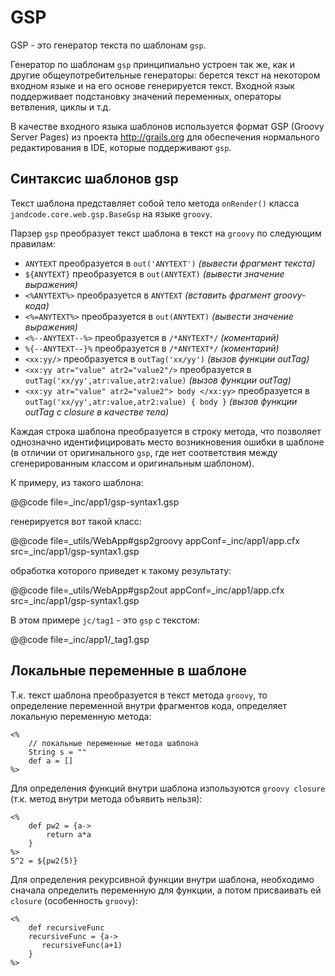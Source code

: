 
GSP
===

GSP - это генератор текста по шаблонам `gsp`.

Генератор по шаблонам `gsp` принципиально устроен так же, как и другие общеупотребительные
генераторы: берется текст на некотором входном языке и на его основе генерируется текст.
Входной язык поддерживает подстановку значений переменных, операторы ветвления, циклы и
т.д.

В качестве входного языка шаблонов используется формат GSP (Groovy Server Pages) из
проекта <http://grails.org> для обеспечения нормального редактирования в IDE,
которые поддерживают `gsp`.

Синтаксис шаблонов gsp
----------------------

Текст шаблона представляет собой тело метода `onRender()` класса `jandcode.core.web.gsp.BaseGsp`
на языке `groovy`.

Парзер `gsp` преобразует текст шаблона в текст на `groovy` по следующим правилам:

* `ANYTEXT` преобразуется в `out('ANYTEXT')` _(вывести фрагмент текста)_
* `${ANYTEXT}` преобразуется в `out(ANYTEXT)` _(вывести значение выражения)_
* `<%ANYTEXT%>` преобразуется в `ANYTEXT` _(вставить фрагмент groovy-кода)_
* `<%=ANYTEXT%>` преобразуется в `out(ANYTEXT)` _(вывести значение выражения)_
* `<%--ANYTEXT--%>` преобразуется в `/*ANYTEXT*/` _(коментарий)_
* `%{--ANYTEXT--}%` преобразуется в `/*ANYTEXT*/` _(коментарий)_
* `<xx:yy/>` преобразуется в `outTag('xx/yy')` _(вызов функции outTag)_
* `<xx:yy atr="value" atr2="value2"/>` преобразуется в
  `outTag('xx/yy',atr:value,atr2:value)` _(вызов функции outTag)_
* `<xx:yy atr="value" atr2="value2"> body </xx:yy>` преобразуется в
  `outTag('xx/yy',atr:value,atr2:value) { body }` _(вызов функции outTag с closure в качестве тела)_

Каждая строка шаблона преобразуется в строку метода, что позволяет однозначно
идентифицировать место возникновения ошибки в шаблоне (в отличии от оригинального `gsp`,
где нет соответствия между сгенерированным классом и оригинальным шаблоном).

К примеру, из такого шаблона:

@@code file=_inc/app1/gsp-syntax1.gsp

генерируется вот такой класс:

@@code file=_utils/WebApp#gsp2groovy
    appConf=_inc/app1/app.cfx 
    src=_inc/app1/gsp-syntax1.gsp

обработка которого приведет к такому результату:

@@code file=_utils/WebApp#gsp2out
    appConf=_inc/app1/app.cfx 
    src=_inc/app1/gsp-syntax1.gsp

В этом примере `jc/tag1` - это `gsp` с текстом:

@@code file=_inc/app1/_tag1.gsp


Локальные переменные в шаблоне
------------------------------

Т.к. текст шаблона преобразуется в текст метода `groovy`, то определение переменной внутри
фрагментов кода, определяет локальную переменную метода:

```gsp
<%
    // локальные переменные метода шаблона
    String s = ""
    def a = []
%>
```

Для определения функций внутри шаблона изпользуются `groovy closure` (т.к. метод внутри
метода объявить нельзя):

```gsp
<%
    def pw2 = {a->
        return a*a
    }
%>
5^2 = ${pw2(5)}
```

Для определения рекурсивной функции внутри шаблона, необходимо сначала определить
переменную для функции, а потом присваивать ей `closure` (особенность `groovy`):

```gsp
<%
    def recursiveFunc
    recursiveFunc = {a->
       recursiveFunc(a+1)
    }
%>
```

